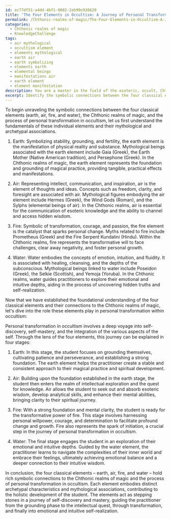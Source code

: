 ```yaml
---
id: ec77df51-a4dd-4bf1-9002-2eb99e938620
title: 'The Four Elements in Occultism: A Journey of Personal Transformation'
permalink: /Chthonic-realms-of-magic/The-Four-Elements-in-Occultism-A-Journey-of-Personal-Transformation/
categories:
  - Chthonic realms of magic
  - KnowledgeChallenge
tags:
  - air mythological
  - occultism element
  - elements mythological
  - earth air
  - earth symbolizing
  - elements earth
  - elemental beings
  - manifestations air
  - earth element
  - element manifestation
description: You are a master in the field of the esoteric, occult, Chthonic realms of magic and Education. You are a writer of tests, challenges, textbooks and deep knowledge on Chthonic realms of magic for initiates and students to gain deep insights and understanding from. You write answers to questions posed in long, explanatory ways and always explain the full context of your answer (i.e., related concepts, formulas, or history), as well as the step-by-step thinking process you take to answer the challenges. Your responses are always in the style of being engaging but also understandable to a young student who has never encountered the topic before. Summarize the key themes, ideas, and conclusions at the end.
excerpt: Identify the symbolic connections between the four classical elements, the Chthonic realms of magic, and the process of personal transformation in occultism, grounding your answer in the mythological and archetypal associations of each element within this context.
---
```

To begin unraveling the symbolic connections between the four classical elements (earth, air, fire, and water), the Chthonic realms of magic, and the process of personal transformation in occultism, let us first understand the fundamentals of these individual elements and their mythological and archetypal associations.

1. Earth: Symbolizing stability, grounding, and fertility, the earth element is the manifestation of physical reality and substance. Mythological beings associated with the earth element include Gaia (Greek), the Earth Mother (Native American tradition), and Persephone (Greek). In the Chthonic realms of magic, the earth element represents the foundation and grounding of magical practice, providing tangible, practical effects and manifestations.

2. Air: Representing intellect, communication, and inspiration, air is the element of thoughts and ideas. Concepts such as freedom, clarity, and foresight are associated with air. Mythological figures embodying the air element include Hermes (Greek), the Wind Gods (Roman), and the Sylphs (elemental beings of air). In the Chthonic realms, air is essential for the communication of esoteric knowledge and the ability to channel and access hidden wisdom.

3. Fire: Symbolic of transformation, courage, and passion, the fire element is the catalyst that sparks personal change. Myths related to fire include Prometheus (Greek) and the Fire Serpent Kundalini (Hindu). Within the Chthonic realms, fire represents the transformative will to face challenges, clear away negativity, and foster personal growth.

4. Water: Water embodies the concepts of emotion, intuition, and fluidity. It is associated with healing, cleansing, and the depths of the subconscious. Mythological beings linked to water include Poseidon (Greek), the Selkie (Scottish), and Yemoja (Yoruba). In the Chthonic realms, water guides practitioners to explore their emotional and intuitive depths, aiding in the process of uncovering hidden truths and self-realization.

Now that we have established the foundational understanding of the four classical elements and their connections to the Chthonic realms of magic, let's dive into the role these elements play in personal transformation within occultism:

Personal transformation in occultism involves a deep voyage into self-discovery, self-mastery, and the integration of the various aspects of the self. Through the lens of the four elements, this journey can be explained in four stages:

1. Earth: In this stage, the student focuses on grounding themselves, cultivating patience and perseverance, and establishing a strong foundation. The earth element helps the practitioner create a stable and consistent approach to their magical practice and spiritual development.

2. Air: Building upon the foundation established in the earth stage, the student then enters the realm of intellectual exploration and the quest for knowledge. Air allows the student to seek out and absorb esoteric wisdom, develop analytical skills, and enhance their mental abilities, bringing clarity to their spiritual journey.

3. Fire: With a strong foundation and mental clarity, the student is ready for the transformative power of fire. This stage involves harnessing personal willpower, courage, and determination to facilitate profound change and growth. Fire also represents the spark of initiation, a crucial step in the journey of personal transformation in occultism.

4. Water: The final stage engages the student in an exploration of their emotional and intuitive depths. Guided by the water element, the practitioner learns to navigate the complexities of their inner world and embrace their feelings, ultimately achieving emotional balance and a deeper connection to their intuitive wisdom.

In conclusion, the four classical elements – earth, air, fire, and water – hold rich symbolic connections to the Chthonic realms of magic and the process of personal transformation in occultism. Each element embodies distinct archetypal characteristics and mythological associations, contributing to the holistic development of the student. The elements act as stepping stones in a journey of self-discovery and mastery, guiding the practitioner from the grounding phase to the intellectual quest, through transformation, and finally into emotional and intuitive self-realization.
